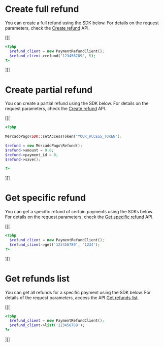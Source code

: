 # Create full refund

You can create a full refund using the SDK below. For details on the request parameters, check the [Create refund](/developers/en/reference/chargebacks/_payments_id_refunds/post) API.

[[[
```php
<?php
  $refund_client = new PaymentRefundClient();
  $refund_client->refund('123456789', 5);
?>
```
]]]

# Create partial refund

You can create a partial refund using the SDK below. For details on the request parameters, check the [Create refund](/developers/en/reference/chargebacks/_payments_id_refunds/post) API.

[[[
```php
<?php
 
MercadoPago\SDK::setAccessToken("YOUR_ACCESS_TOKEN");
 
$refund = new MercadoPago\Refund();
$refund->amount = 0.0;
$refund->payment_id = 0;
$refund->save();
 
?>
```
]]]

# Get specific refund

You can get a specific refund of certain payments using the SDKs below. For details on the request parameters, check the [Get specific refund](/developers/en/reference/chargebacks/_payments_id_refunds_refund_id/get) API.

[[[
```php
<?php
  $refund_client = new PaymentRefundClient();
  $refund_client->get('123456789', '1234');
?>
```
]]]

# Get refunds list

You can get all refunds for a specific payment using the SDK below. For details of the request parameters, access the API [Get refunds list](/developers/en/reference/chargebacks/_payments_id_refunds/get).

[[[
```php
<?php
  $refund_client = new PaymentRefundClient();
  $refund_client->list('123456789');
?>
```
]]]